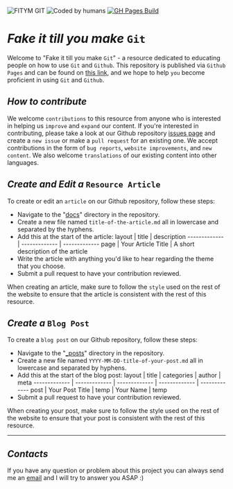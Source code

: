 ![FITYM GIT](https://img.shields.io/badge/FITYM-GIT-red)
![Coded by humans](https://img.shields.io/badge/Coded%20by%20humans-100%25-blue)
[![GH Pages Build](https://github.com/nicolaerario/fake-it-till-you-make-git/actions/workflows/pages/pages-build-deployment/badge.svg)](https://github.com/nicolaerario/fake-it-till-you-make-git/actions/workflows/pages/pages-build-deployment)

# _Fake it till you make_ `Git`

Welcome to "Fake it till you make `Git`" - a resource dedicated to educating people on how to use `Git` and `Github`. This repository is published via `Github Pages` and can be found on [this link](https://nicolaerario.github.io/fake-it-till-you-make-git/), and we hope to help `you` become proficient in using `Git` and `Github`.

## _How to contribute_

We welcome `contributions` to this resource from anyone who is interested in helping us `improve` and `expand` our content. If you're interested in contributing, please take a look at our Github repository [issues page](https://github.com/nicolaerario/fake-it-till-you-make-git/issues) and create a `new issue` or make a `pull request` for an existing one. We accept contributions in the form of `bug reports`, `website improvements`, and `new content`. We also welcome `translations` of our existing content into other languages.

## _Create and Edit a_ `Resource Article`

To create or edit an `article` on our Github repository, follow these steps:

- Navigate to the "[docs](https://github.com/nicolaerario/fake-it-till-you-make-git/tree/develop/docs)" directory in the repository.
- Create a new file named `title-of-the-article.md` all in lowercase and separated by the hyphens.
- Add this at the start of the article:
  layout | title | description
  ------------- | ------------- | -------------
  page | Your Article Title | A short description of the article
- Write the article with anything you'd like to hear regarding the theme that you choose.
- Submit a pull request to have your contribution reviewed.

When creating an article, make sure to follow the `style` used on the rest of the website to ensure that the article is consistent with the rest of this resource.

## _Create a_ `Blog Post`

To create a `blog post` on our Github repository, follow these steps:

- Navigate to the "[\_posts](https://github.com/nicolaerario/fake-it-till-you-make-git/tree/develop/_posts)" directory in the repository.
- Create a new file named `YYYY-MM-DD-title-of-your-post.md` all in lowercase and separated by hyphens.
- Add this at the start of the blog post:
  layout | title | categories | author | meta
  ------------- | ------------- | ------------- | ------------- | -------------
  post | Your Post Title | temp | Your Name | temp
- Submit a pull request to have your contribution reviewed.

When creating your post, make sure to follow the style used on the rest of the website to ensure that your post is consistent with the rest of this resource.

---

## _Contacts_

If you have any question or problem about this project you can always send me an [email](mailto:nicola.erario@gmail.com) and I will try to answer you ASAP :)
